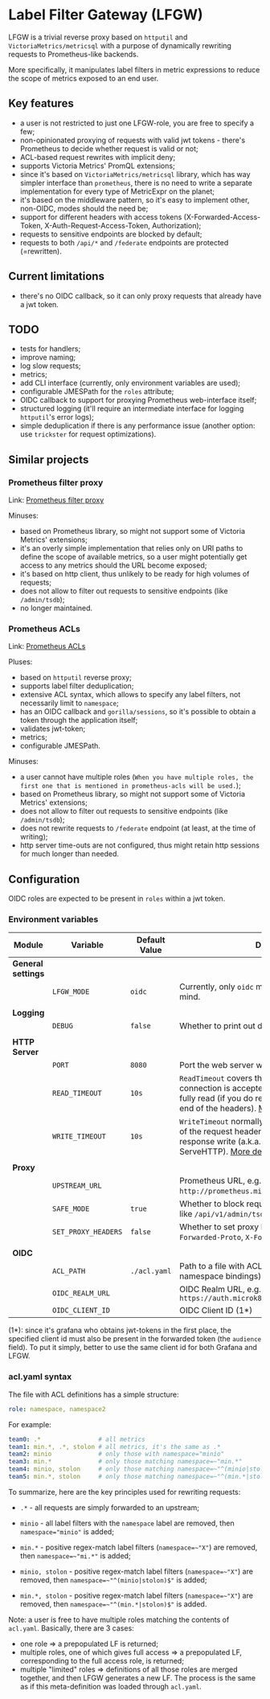 # Label Filter Gateway (LFGW)

LFGW is a trivial reverse proxy based on `httputil` and `VictoriaMetrics/metricsql` with a purpose of dynamically rewriting requests to Prometheus-like backends.

More specifically, it manipulates label filters in metric expressions to reduce the scope of metrics exposed to an end user.

## Key features

* a user is not restricted to just one LFGW-role, you are free to specify a few;
* non-opinionated proxying of requests with valid jwt tokens - there's Prometheus to decide whether request is valid or not;
* ACL-based request rewrites with implicit deny;
* supports Victoria Metrics' PromQL extensions;
* since it's based on `VictoriaMetrics/metricsql` library, which has way simpler interface than `prometheus`, there is no need to write a separate implementation for every type of MetricExpr on the planet;
* it's based on the middleware pattern, so it's easy to implement other, non-OIDC, modes should the need be;
* support for different headers with access tokens (X-Forwarded-Access-Token, X-Auth-Request-Access-Token, Authorization);
* requests to sensitive endpoints are blocked by default;
* requests to both `/api/*` and `/federate` endpoints are protected (=rewritten).

## Current limitations

* there's no OIDC callback, so it can only proxy requests that already have a jwt token.

## TODO

* tests for handlers;
* improve naming;
* log slow requests;
* metrics;
* add CLI interface (currently, only environment variables are used);
* configurable JMESPath for the `roles` attribute;
* OIDC callback to support for proxying Prometheus web-interface itself;
* structured logging (it'll require an intermediate interface for logging `httputil`'s error logs);
* simple deduplication if there is any performance issue (another option: use `trickster` for request optimizations).

## Similar projects

### Prometheus filter proxy

Link: [Prometheus filter proxy](https://github.com/hoffie/prometheus-filter-proxy)

Minuses:

* based on Prometheus library, so might not support some of Victoria Metrics' extensions;
* it's an overly simple implementation that relies only on URI paths to define the scope of available metrics, so a user might potentially get access to any metrics should the URL become exposed;
* it's based on http client, thus unlikely to be ready for high volumes of requests;
* does not allow to filter out requests to sensitive endpoints (like `/admin/tsdb`);
* no longer maintained.

### Prometheus ACLs

Link: [Prometheus ACLs](https://github.com/bitsbeats/prometheus-acls)

Pluses:

* based on `httputil` reverse proxy;
* supports label filter deduplication;
* extensive ACL syntax, which allows to specify any label filters, not necessarily limit to `namespace`;
* has an OIDC callback and `gorilla/sessions`, so it's possible to obtain a token through the application itself;
* validates jwt-token;
* metrics;
* configurable JMESPath.

Minuses:

* a user cannot have multiple roles (`When you have multiple roles, the first one that is mentioned in prometheus-acls will be used.`);
* based on Prometheus library, so might not support some of Victoria Metrics' extensions;
* does not allow to filter out requests to sensitive endpoints (like `/admin/tsdb`);
* does not rewrite requests to `/federate` endpoint (at least, at the time of writing);
* http server time-outs are not configured, thus might retain http sessions for much longer than needed.

## Configuration

OIDC roles are expected to be present in `roles` within a jwt token.

### Environment variables

| Module               | Variable            | Default Value | Description                                                  |
| -------------------- | ------------------- | ------------- | ------------------------------------------------------------ |
| **General settings** |                     |               |                                                              |
|                      | `LFGW_MODE`         | `oidc`        | Currently, only `oidc` mode is supported. So, never mind.    |
|                      |                     |               |                                                              |
| **Logging**          |                     |               |                                                              |
|                      | `DEBUG`             | `false`       | Whether to print out debug log messages.                     |
|                      |                     |               |                                                              |
| **HTTP Server**      |                     |               |                                                              |
|                      | `PORT`              | `8080`        | Port the web server will listen on.                          |
|                      | `READ_TIMEOUT`      | `10s`         | `ReadTimeout` covers the time from when the connection is accepted to when the request body is fully read (if you do read the body, otherwise to the end of the headers). [More details](https://blog.cloudflare.com/the-complete-guide-to-golang-net-http-timeouts/) |
|                      | `WRITE_TIMEOUT`     | `10s`         | `WriteTimeout` normally covers the time from the end of the request header read to the end of the response write (a.k.a. the lifetime of the ServeHTTP). [More details](https://blog.cloudflare.com/the-complete-guide-to-golang-net-http-timeouts/) |
|                      |                     |               |                                                              |
| **Proxy**            |                     |               |                                                              |
|                      | `UPSTREAM_URL`      |               | Prometheus URL, e.g. `http://prometheus.microk8s.localhost`. |
|                      | `SAFE_MODE`         | `true`        | Whether to block requests to sensitive endpoints like `/api/v1/admin/tsdb`, `/api/v1/insert`. |
|                      | `SET_PROXY_HEADERS` | `false`       | Whether to set proxy headers (`X-Forwarded-For`, `X-Forwarded-Proto`, `X-Forwarded-Host`). |
|                      |                     |               |                                                              |
| **OIDC**             |                     |               |                                                              |
|                      | `ACL_PATH`          | `./acl.yaml`  | Path to a file with ACL definitions (OIDC role to namespace bindings). |
|                      | `OIDC_REALM_URL`    |               | OIDC Realm URL, e.g. `https://auth.microk8s.localhost/auth/realms/cicd` |
|                      | `OIDC_CLIENT_ID`    |               | OIDC Client ID (1*)                                          |

(1*): since it's grafana who obtains jwt-tokens in the first place, the specified client id must also be present in the forwarded token (the `audience` field). To put it simply, better to use the same client id for both Grafana and LFGW.

### acl.yaml syntax

The file with ACL definitions has a simple structure:

```yaml
role: namespace, namespace2
```

For example:

```yaml
team0: .*                # all metrics
team1: min.*, .*, stolon # all metrics, it's the same as .*
team2: minio             # only those with namespace="minio"
team3: min.*             # only those matching namespace=~"min.*"
team4: minio, stolon     # only those matching namespace=~"^(minio|stolon)$"
team5: min.*, stolon     # only those matching namespace=~"^(min.*|stolon)$"
```

To summarize, here are the key principles used for rewriting requests:

* `.*` - all requests are simply forwarded to an upstream;

* `minio` - all label filters with the `namespace` label are removed, then `namespace="minio"` is added;
* `min.*` -  positive regex-match label filters (`namespace=~"X"`) are removed, then `namespace=~"mi.*"` is added;
* `minio, stolon` - positive regex-match label filters (`namespace=~"X"`) are removed, then `namespace=~"^(minio|stolon)$"` is added;
* `min.*, stolon` - positive regex-match label filters (`namespace=~"X"`) are removed, then `namespace=~"^(min.*|stolon)$"` is added.

Note: a user is free to have multiple roles matching the contents of `acl.yaml`. Basically, there are 3 cases:

* one role
  => a prepopulated LF is returned;
* multiple roles, one of which gives full access
  => a prepopulated LF, corresponding to the full access role, is returned;
* multiple "limited" roles
  => definitions of all those roles are merged together, and then LFGW generates a new LF. The process is the same as if this meta-definition was loaded through `acl.yaml`.
